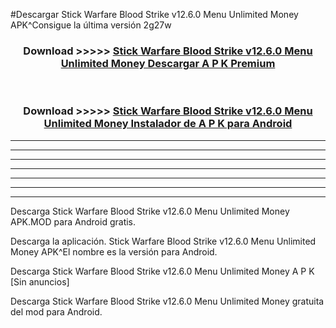 #Descargar Stick Warfare Blood Strike v12.6.0 Menu Unlimited Money  APK^Consigue la última versión 2g27w



<div align="center">
<h3>Download >>>>> <a href="https://es-sites.web.app/?es= Stick Warfare Blood Strike v12.6.0 Menu Unlimited Money ">Stick Warfare Blood Strike v12.6.0 Menu Unlimited Money  Descargar A P K Premium</a></h3><br>

<h3>Download >>>>> <a href="https://es-sites.web.app/?es= Stick Warfare Blood Strike v12.6.0 Menu Unlimited Money ">Stick Warfare Blood Strike v12.6.0 Menu Unlimited Money  Instalador de A P K para Android</a></h3>
</div>


----------------------------------------------------------

----------------------------------------------------------

----------------------------------------------------------

----------------------------------------------------------

----------------------------------------------------------

----------------------------------------------------------

----------------------------------------------------------

Descarga Stick Warfare Blood Strike v12.6.0 Menu Unlimited Money  APK.MOD para Android gratis.

Descarga la aplicación. Stick Warfare Blood Strike v12.6.0 Menu Unlimited Money  APK^El nombre es la versión para Android.

Descarga Stick Warfare Blood Strike v12.6.0 Menu Unlimited Money  A P K [Sin anuncios]

Descarga Stick Warfare Blood Strike v12.6.0 Menu Unlimited Money  gratuita del mod para Android.


